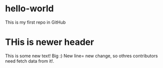 # hello-world
This is my first repo in GitHub
# THis is newer header
This is some new text!
Big :)
New line= new change, so othres contributors need fetch data from it!.

